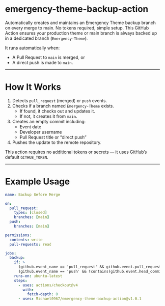 # emergency-theme-backup-action
Automatically creates and maintains an Emergency Theme backup branch on every merge to main. No tokens required, simple setup.
This GitHub Action ensures your production theme or main branch is always backed up in a dedicated branch (`Emergency-Theme`).

It runs automatically when:
- A Pull Request to `main` is merged, or
- A direct push is made to `main`.

---

# How It Works

1. Detects `pull_request` (merged) or `push` events.  
2. Checks if a branch named `Emergency-Theme` exists.  
   - If found, it checks out and updates it.  
   - If not, it creates it from `main`.  
3. Creates an empty commit including:  
   - Event date  
   - Developer username  
   - Pull Request title or “direct push”  
4. Pushes the update to the remote repository.

This action requires no additional tokens or secrets — it uses GitHub’s default `GITHUB_TOKEN`.

---

# Example Usage

```yaml
name: Backup Before Merge

on:
  pull_request:
    types: [closed]
    branches: [main]
  push:
    branches: [main]

permissions:
  contents: write
  pull-requests: read

jobs:
  backup:
    if: >
      (github.event_name == 'pull_request' && github.event.pull_request.merged == true) ||
      (github.event_name == 'push' && !contains(github.event.head_commit.message, 'Merge pull request'))
    runs-on: ubuntu-latest
    steps:
      - uses: actions/checkout@v4
        with:
          fetch-depth: 0
      - uses: Michael0967/emergency-theme-backup-action@v1.0.1






